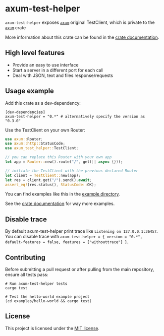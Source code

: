 # axum-test-helper

`axum-test-helper` exposes [`axum`] original TestClient, which is private to the [`axum`] crate

More information about this crate can be found in the [crate documentation][docs].

## High level features

- Provide an easy to use interface
- Start a server in a different port for each call
- Deal with JSON, text and files response/requests

## Usage example

Add this crate as a dev-dependency:

```
[dev-dependencies]
axum-test-helper = "0.*" # alternatively specify the version as "0.3.0"
```

Use the TestClient on your own Router:

```rust
use axum::Router;
use axum::http::StatusCode;
use axum_test_helper::TestClient;

// you can replace this Router with your own app
let app = Router::new().route("/", get(|| async {}));

// initiate the TestClient with the previous declared Router
let client = TestClient::new(app);
let res = client.get("/").send().await;
assert_eq!(res.status(), StatusCode::OK);
```

You can find examples like this in
the [example directory][examples].

See the [crate documentation][docs] for way more examples.

## Disable trace

By default axum-test-helper print trace like `Listening on 127.0.0.1:36457`. You can disable trace with `axum-test-helper = { version = "0.*", default-features = false, features = ["withouttrace"] }`.

## Contributing

Before submitting a pull request or after pulling from the main repository, ensure all tests pass:

``` shell
# Run axum-test-helper tests
cargo test

# Test the hello-world example project
(cd examples/hello-world && cargo test)
```

## License

This project is licensed under the [MIT license][license].

[`axum`]: https://github.com/tokio-rs/axum/blob/62324aad912f17059c0952bea5989d27f05a96b3/axum/src/test_helpers/test_client.rs
[examples]: https://github.com/joseburgosguntin/axum-test-helper/tree/main/examples/
[docs]: https://docs.rs/axum-test-helper
[license]: https://github.com/joseburgosguntin/axum-test-helper/blob/main/LICENSE
